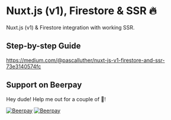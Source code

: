 # Nuxt.js (v1), Firestore & SSR 🔥
Nuxt.js (v1) &amp; Firestore integration with working SSR.

## Step-by-step Guide
https://medium.com/@pascalluther/nuxt-js-v1-firestore-and-ssr-73e3140574fc


## Support on Beerpay
Hey dude! Help me out for a couple of :beers:!

[![Beerpay](https://beerpay.io/lupas/nuxt1-firestore/badge.svg?style=beer-square)](https://beerpay.io/lupas/nuxt1-firestore)  [![Beerpay](https://beerpay.io/lupas/nuxt1-firestore/make-wish.svg?style=flat-square)](https://beerpay.io/lupas/nuxt1-firestore?focus=wish)